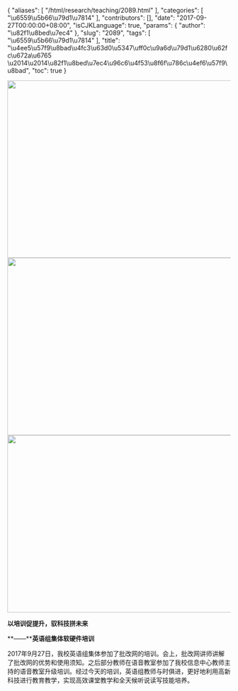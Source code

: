 {
    "aliases": [
        "/html/research/teaching/2089.html"
    ],
    "categories": [
        "\u6559\u5b66\u79d1\u7814"
    ],
    "contributors": [],
    "date": "2017-09-27T00:00:00+08:00",
    "isCJKLanguage": true,
    "params": {
        "author": "\u82f1\u8bed\u7ec4"
    },
    "slug": "2089",
    "tags": [
        "\u6559\u5b66\u79d1\u7814"
    ],
    "title": "\u4ee5\u57f9\u8bad\u4fc3\u63d0\u5347\uff0c\u9a6d\u79d1\u6280\u62fc\u672a\u6765 \u2014\u2014\u82f1\u8bed\u7ec4\u96c6\u4f53\u8f6f\u786c\u4ef6\u57f9\u8bad",
    "toc": true
}


<img
    src="https://cdn.tfls.online/mirror/full/2858b21a9c88359aee48bab13690bf6835bc0efb.jpg"
    style="display:block;margin-left:auto;margin-right:auto;"
    decoding="async"
    fetchpriority="auto"
    loading="lazy"
    height="400"
    width="600"
/>
<img
    src="https://cdn.tfls.online/mirror/full/8311c5c91d7a6f3efad309c106a9efa0ac9a4c35.jpg"
    style="display:block;margin-left:auto;margin-right:auto;"
    decoding="async"
    fetchpriority="auto"
    loading="lazy"
    height="400"
    width="600"
/>
<img
    src="https://cdn.tfls.online/mirror/full/8a47619ab32ad157628bf5e41991d47100e8dd3e.jpg"
    style="display:block;margin-left:auto;margin-right:auto;"
    decoding="async"
    fetchpriority="auto"
    loading="lazy"
    height="400"
    width="600"
/>




  





**以培训促提升，驭科技拼未来**




**——****英语组集体软硬件培训**




2017年9月27日，我校英语组集体参加了批改网的培训。会上，批改网讲师讲解了批改网的优势和使用须知。之后部分教师在语音教室参加了我校信息中心教师主持的语音教室升级培训。经过今天的培训，英语组教师与时俱进，更好地利用高新科技进行教育教学，实现高效课堂教学和全天候听说读写技能培养。




  



